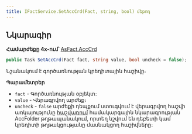 ```yaml
---
title: IFactService.SetAccCrd(Fact, string, bool) մեթոդ
---
```


## Նկարագիր

**Համարժեքը 4x-ում՝** [AsFact.AccCrd](https://armsoft.github.io/as4x-docs/HTM/ProgrGuide/Functions/ASFACT/AccCrd.html)

```c#
public Task SetAccCrd(Fact fact, string value, bool uncheck = false);
```

Նշանակում է գործառնության կրեդիտային հաշիվը։

**Պարամետրեր**

* `fact` - Գործառնության օբյեկտ։
* `value` - Վերագրվող արժեք։
* `uncheck` - `false` արժեքի դեպքում ստուգվում է վերագրվող հաշվի առկայությունը [հաշվառում](https://armsoft.github.io/as4x-docs/HTM/ProgrGuide/Defs/Accounting.html) համակարգային նկարագրության AccFolder թղթապանակում, որտեղ նշվում են դեբետի կամ կրեդիտի թղթակցությանը մասնակցող հաշիվները։
